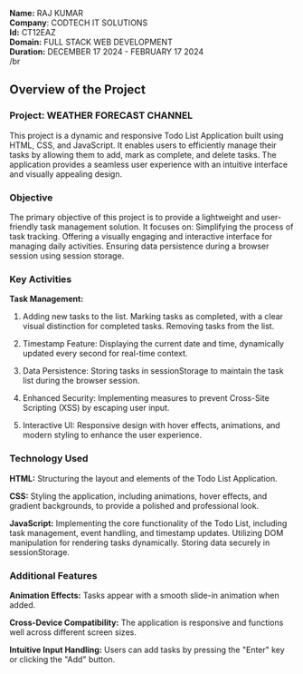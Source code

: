 **Name:** RAJ KUMAR  
**Company**: CODTECH IT SOLUTIONS  
**Id:** CT12EAZ  
**Domain:** FULL STACK WEB DEVELOPMENT  
**Duration:** DECEMBER 17 2024 - FEBRUARY 17 2024  
/br


## Overview of the Project
### Project: WEATHER FORECAST CHANNEL
This project is a dynamic and responsive Todo List Application built using HTML, CSS, and JavaScript. It enables users to efficiently manage their tasks by allowing them to add, mark as complete, and delete tasks. The application provides a seamless user experience with an intuitive interface and visually appealing design.


### Objective
The primary objective of this project is to provide a lightweight and user-friendly task management solution. It focuses on:
          Simplifying the process of task tracking.
          Offering a visually engaging and interactive interface for managing daily activities.
          Ensuring data persistence during a browser session using session storage.


### Key Activities
**Task Management:**
1. Adding new tasks to the list.
        Marking tasks as completed, with a clear visual distinction for completed tasks.
        Removing tasks from the list.
        
2. Timestamp Feature:
        Displaying the current date and time, dynamically updated every second for real-time context.
   
3. Data Persistence:
        Storing tasks in sessionStorage to maintain the task list during the browser session.
   
4. Enhanced Security:
        Implementing measures to prevent Cross-Site Scripting (XSS) by escaping user input.
   
5. Interactive UI:
        Responsive design with hover effects, animations, and modern styling to enhance the user experience.
   
### Technology Used
**HTML:**
Structuring the layout and elements of the Todo List Application.

**CSS:**
Styling the application, including animations, hover effects, and gradient backgrounds, to provide a polished and professional look.

**JavaScript:**
      Implementing the core functionality of the Todo List, including task management, event handling, and timestamp updates.
      Utilizing DOM manipulation for rendering tasks dynamically.
      Storing data securely in sessionStorage.

      
### Additional Features
**Animation Effects:**
Tasks appear with a smooth slide-in animation when added.

**Cross-Device Compatibility:**
The application is responsive and functions well across different screen sizes.

**Intuitive Input Handling:**
Users can add tasks by pressing the "Enter" key or clicking the "Add" button.
